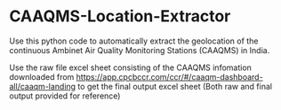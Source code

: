 # CAAQMS-Location-Extractor

Use this python code to automatically extract the geolocation of the continuous Ambinet Air Quality Monitoring Stations (CAAQMS) in India.

Use the raw file excel sheet consisting of the CAAQMS infomation downloaded from https://app.cpcbccr.com/ccr/#/caaqm-dashboard-all/caaqm-landing to get the final output excel sheet (Both raw and final output provided for reference)
